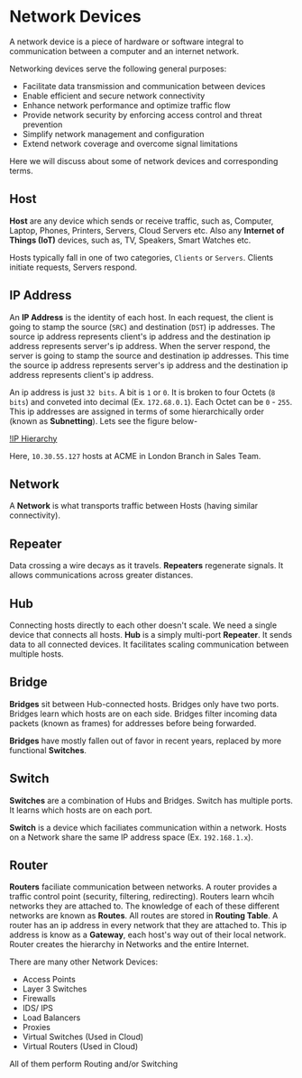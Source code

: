# Network Devices

A network device is a piece of hardware or software integral to communication between a computer and an internet network. 

Networking devices serve the following general purposes:

- Facilitate data transmission and communication between devices
- Enable efficient and secure network connectivity
- Enhance network performance and optimize traffic flow
- Provide network security by enforcing access control and threat prevention
- Simplify network management and configuration
- Extend network coverage and overcome signal limitations

Here we will discuss about some of network devices and corresponding terms.

## Host

**Host** are any device which sends or receive traffic, such as, Computer, Laptop, Phones, Printers, Servers, Cloud Servers etc. Also any **Internet of Things (IoT)** devices, such as, TV, Speakers, Smart Watches etc.

Hosts typically fall in one of two categories, `Clients` or `Servers`. Clients initiate requests, Servers respond.

## IP Address

An **IP Address** is the identity of each host. In each request, the client is going to stamp the source (`SRC`) and destination (`DST`) ip addresses. The source ip address represents client's ip address and the destination ip address represents server's ip address. When the server respond, the server is going to stamp the source and destination ip addresses. This time the source ip address represents server's ip address and the destination ip address represents client's ip address.

An ip address is just `32 bits`. A bit is `1` or `0`. It is broken to four Octets (`8 bits`) and conveted into decimal (Ex. `172.68.0.1`). Each Octet can be `0` - `255`. This ip addresses are assigned in terms of some hierarchically order (known as **Subnetting**). Lets see the figure below-

[!IP Hierarchy](/art/ip-hierarchy.png)

Here, `10.30.55.127` hosts at ACME in London Branch in Sales Team.

## Network

A **Network** is what transports traffic between Hosts (having similar connectivity).

## Repeater

Data crossing a wire decays as it travels. **Repeaters** regenerate signals. It allows communications across greater distances.

## Hub

Connecting hosts directly to each other doesn't scale. We need a single device that connects all hosts. **Hub** is a simply multi-port **Repeater**. It sends data to all connected devices. It facilitates scaling communication between multiple hosts. 

## Bridge

**Bridges** sit between Hub-connected hosts. Bridges only have two ports. Bridges learn which hosts are on each side. Bridges filter incoming data packets (known as frames) for addresses before being forwarded.

**Bridges** have mostly fallen out of favor in recent years, replaced by more functional **Switches**. 

## Switch

**Switches** are a combination of Hubs and Bridges. Switch has multiple ports. It learns which hosts are on each port.

**Switch** is a device which faciliates communication within a network. Hosts on a Network share the same IP address space (Ex. `192.168.1.x`).

## Router

**Routers** faciliate communication between networks. A router provides a traffic control point (security, filtering, redirecting). Routers learn whcih networks they are attached to. The knowledge of each of these different networks are known as **Routes**. All routes are stored in **Routing Table**. A router has an ip address in every network that they are attached to. This ip address is know as a **Gateway**, each host's way out of their local network. Router creates the hierarchy in Networks and the entire Internet.

There are many other Network Devices:

- Access Points
- Layer 3 Switches
- Firewalls
- IDS/ IPS
- Load Balancers
- Proxies
- Virtual Switches (Used in Cloud)
- Virtual Routers (Used in Cloud)

All of them perform Routing and/or Switching